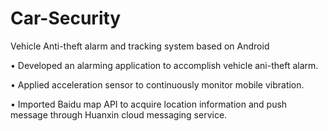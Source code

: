 # Car-Security
Vehicle Anti-theft alarm and tracking system based on Android

•	Developed an alarming application to accomplish vehicle ani-theft alarm.

•	Applied acceleration sensor to continuously monitor mobile vibration.

•	Imported Baidu map API to acquire location information and push message through Huanxin cloud messaging service.
